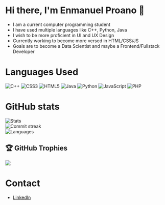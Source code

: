 # Hi there, I'm Enmanuel Proano 👋

* I am a current computer programming student
* I have used multiple languages like C++, Python, Java
* I wish to be more proficient in UI and UX Design
* Currently working to become more versed in HTML/CSS/JS
* Goals are to become a Data Scientist and maybe a Frontend/Fullstack Developer

# Languages Used
![C++](https://img.shields.io/badge/c++-%2300599C.svg?style=for-the-badge&logo=c%2B%2B&logoColor=white) ![CSS3](https://img.shields.io/badge/css3-%231572B6.svg?style=for-the-badge&logo=css3&logoColor=white) ![HTML5](https://img.shields.io/badge/html5-%23E34F26.svg?style=for-the-badge&logo=html5&logoColor=white) ![Java](https://img.shields.io/badge/java-%23ED8B00.svg?style=for-the-badge&logo=java&logoColor=white) ![Python](https://img.shields.io/badge/python-3670A0?style=for-the-badge&logo=python&logoColor=ffdd54) ![JavaScript](https://img.shields.io/badge/javascript-%23323330.svg?style=for-the-badge&logo=javascript&logoColor=%23F7DF1E) ![PHP](https://img.shields.io/badge/php-%23777BB4.svg?style=for-the-badge&logo=php&logoColor=white)

# GitHub stats
![Stats](https://github-readme-stats.vercel.app/api?username=enmpro&theme=gotham&hide_border=false&include_all_commits=false&count_private=false)<br/>
![Commit streak](https://github-readme-streak-stats.herokuapp.com/?user=enmpro&theme=gotham&hide_border=false)<br/>
![Languages](https://github-readme-stats.vercel.app/api/top-langs/?username=enmpro&theme=gotham&hide_border=false&include_all_commits=false&count_private=false&layout=compact)

## 🏆 GitHub Trophies
![](https://github-profile-trophy.vercel.app/?username=enmpro&theme=radical&no-frame=false&no-bg=true&margin-w=4)


# Contact
* [LinkedIn](https://www.linkedin.com/in/enmanuel-proano-2594a6233/)


<!-- Proudly created with GPRM ( https://gprm.itsvg.in ) -->
